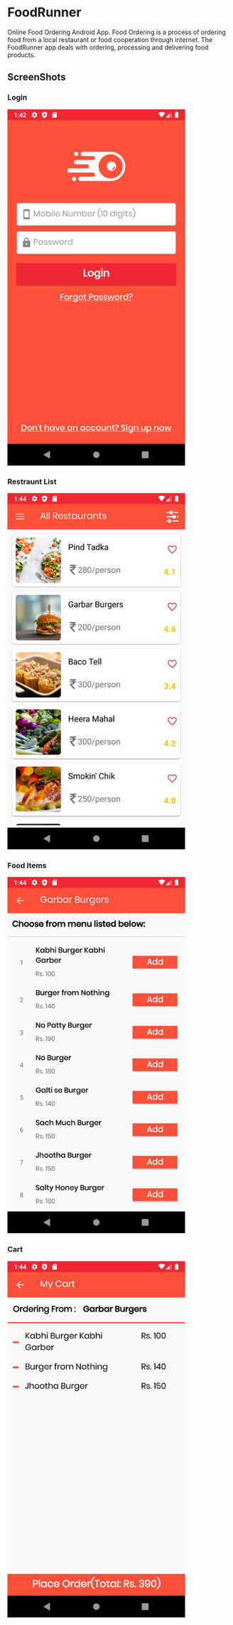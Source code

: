 # FoodRunner
Online Food Ordering Android App.  Food Ordering is a process of ordering food from a local restaurant or food cooperation through internet.  The FoodRunner app deals with ordering, processing and delivering food products.

## ScreenShots

### Login
<img src ="https://github.com/ijpkaushik/FoodRunner/blob/master/Screenshots/Login.png" height=800 width=400 />

### Restraunt List
<img src="https://github.com/ijpkaushik/FoodRunner/blob/master/Screenshots/RestrauntList.png" height=800 width=400 />

### Food Items
<img src ="https://github.com/ijpkaushik/FoodRunner/blob/master/Screenshots/FoodItem.png" height=800 width=400 />

### Cart 
<img src ="https://github.com/ijpkaushik/FoodRunner/blob/master/Screenshots/Cart.png" height=800 width=400 />
